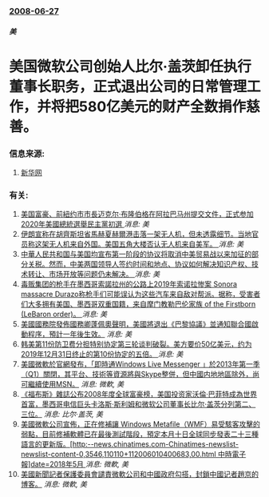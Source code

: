 ### [2008-06-27](/news/2008/06/27/index.md)

##### 美
# 美国微软公司创始人比尔·盖茨卸任执行董事长职务，正式退出公司的日常管理工作，并将把580亿美元的财产全数捐作慈善。




### 信息来源:

1. [新华网](http://news.xinhuanet.com/world/2008-06/27/content_8446798.htm)

### 有关:

1. [ 美国富豪、前紐约市市長迈克尔·布隆伯格在阿拉巴马州提交文件，正式参加2020年美國總統選舉民主黨初選 ](/zh/news/2019/11/8/美国富豪-前紐约市市長迈克尔-布隆伯格在阿拉巴马州提交文件-正式参加2020年美國總統選舉民主黨初選.md) _消息: 美_
2. [ 伊朗宣称在胡齊斯坦省馬赫夏赫爾港击落一架无人机，但未透露细节。当地官员称这架无人机来自外国。美国五角大楼否认无人机来自美军。 ](/zh/news/2019/11/8/伊朗宣称在胡齊斯坦省馬赫夏赫爾港击落一架无人机-但未透露细节-当地官员称这架无人机来自外国-美国五角大楼否认无人机来自.md) _消息: 美_
3. [ 中華人民共和国与美国均宣布第一阶段的协议将取消中美贸易战以来加征的部分关税。然而，中美两国领导人签约时间和地点、协议如何解决知识产权、技术转让、市场开放等问题仍未解决。 ](/zh/news/2019/11/7/中華人民共和国与美国均宣布第一阶段的协议将取消中美贸易战以来加征的部分关税-然而-中美两国领导人签约时间和地点-协议如.md) _消息: 美_
4. [ 毒贩集团的枪手在墨西哥索諾拉州的公路上2019年索诺拉惨案 Sonora massacre Durazo称枪手们可能误认为这些汽车来自敌对帮派。据称，受害者们大多拥有美国、墨西哥双重国籍，来自摩门教勒巴伦家族 of the Firstborn (LeBaron order)。 ](/zh/news/2019/11/5/毒贩集团的枪手在墨西哥索諾拉州的公路上2019年索诺拉惨案-Sonora-massacre-Durazo称枪手们可能误.md) _消息: 美_
5. [美國國務院發佈國務卿蓬佩奧聲明，美國將退出《巴黎協議》並通知聯合國啟動程序，預計一年後生效。](/zh/news/2019/11/4/美國國務院發佈國務卿蓬佩奧聲明-美國將退出-巴黎協議-並通知聯合國啟動程序-預計一年後生效.md) _消息: 美_
6. [ 韩美第11份防卫费分担特别协定第三轮谈判破裂。美方要价50亿美元，约为2019年12月31日终止的第10份协定的五倍。 ](/zh/news/2019/11/19/韩美第11份防卫费分担特别协定第三轮谈判破裂-美方要价50亿美元-约为2019年12月31日终止的第10份协定的五倍.md) _消息: 美_
7. [ 美國微軟於官網發布，「即時通Windows Live Messenger 」於2013年第一季（Q1）關閉，其平台、技術等資源將與Skype整併，但中國内地地區除外，尚可繼續使用MSN。](/zh/news/2012/11/7/美國微軟於官網發布-即時通Windows-Live-Messenger-於2013年第一季-Q1-關閉-其平台-技.md) _消息: 微軟, 美_
8. [《福布斯》雜誌公布2008年度全球富豪榜，美国投资家沃倫·巴菲特成為世界首富，墨西哥电信巨头卡洛斯·斯利姆和微软公司董事长比尔·盖茨分列第二、三位。](/zh/news/2008/03/5/福布斯-雜誌公布2008年度全球富豪榜-美国投资家沃倫-巴菲特成為世界首富-墨西哥电信巨头卡洛斯-斯利姆和微软公司董事.md) _消息: 比尔·盖茨, 美_
9. [美國微軟公司宣佈，正在修補讓 Windows Metafile（WMF）易受駭客攻擊的弱點，目前修補軟體已在最後測試階段，預定本月十日全球同步發表二十三種語言的更新版。[http:--news.chinatimes.com-Chinatimes-newslist-newslist-content-0,3546,110110+112006010400683,00.html 中時電子報]date=2018年5月 ](/zh/news/2006/01/3/美國微軟公司宣佈-正在修補讓-Windows-Metafile-WMF-易受駭客攻擊的弱點-目前修補軟體已在最後測試階段.md) _消息: 微軟, 美_
10. [美國新聞記者保護委員會譴責微軟公司和中國政府勾搭，封鎖中國记者趙京的博客。](/zh/news/2006/01/10/美國新聞記者保護委員會譴責微軟公司和中國政府勾搭-封鎖中國记者趙京的博客.md) _消息: 微軟, 美_
